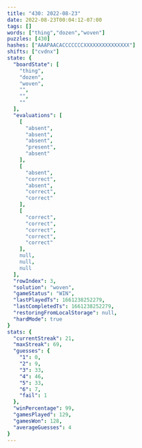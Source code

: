 ```yaml
---
title: "430: 2022-08-23"
date: 2022-08-23T00:04:12-07:00
tags: []
words: ["thing","dozen","woven"]
puzzles: [430]
hashes: ["AAAPAACACCCCCCCXXXXXXXXXXXXXXX"]
shifts: ["cvdnx"]
state: {
  "boardState": [
    "thing",
    "dozen",
    "woven",
    "",
    "",
    ""
  ],
  "evaluations": [
    [
      "absent",
      "absent",
      "absent",
      "present",
      "absent"
    ],
    [
      "absent",
      "correct",
      "absent",
      "correct",
      "correct"
    ],
    [
      "correct",
      "correct",
      "correct",
      "correct",
      "correct"
    ],
    null,
    null,
    null
  ],
  "rowIndex": 3,
  "solution": "woven",
  "gameStatus": "WIN",
  "lastPlayedTs": 1661238252279,
  "lastCompletedTs": 1661238252279,
  "restoringFromLocalStorage": null,
  "hardMode": true
}
stats: {
  "currentStreak": 21,
  "maxStreak": 69,
  "guesses": {
    "1": 0,
    "2": 9,
    "3": 33,
    "4": 46,
    "5": 33,
    "6": 7,
    "fail": 1
  },
  "winPercentage": 99,
  "gamesPlayed": 129,
  "gamesWon": 128,
  "averageGuesses": 4
}
---
```


<!-- more -->

